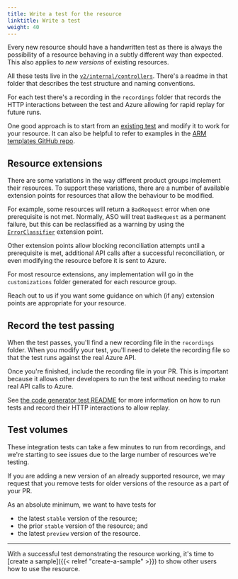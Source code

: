 ```yaml
---
title: Write a test for the resource
linktitle: Write a test
weight: 40
---
```


Every new resource should have a handwritten test as there is always the possibility of a resource behaving in a subtly different way than expected. This also applies to _new versions_ of existing resources.

All these tests live in the [`v2/internal/controllers`](https://github.com/Azure/azure-service-operator/tree/main/v2/internal/controllers). There's a readme in that folder that describes the test structure and naming conventions.

For each test there's a recording in the `recordings` folder that records the HTTP interactions between the test and Azure allowing for rapid replay for future runs.

One good approach is to start from an [existing test](https://github.com/Azure/azure-service-operator/blob/main/v2/internal/controllers/documentdb_mongodb_crud_v20231115_test.go) and modify it to work for your resource. It can also be helpful to refer to examples in the [ARM templates GitHub repo](https://github.com/Azure/azure-quickstart-templates).

## Resource extensions

There are some variations in the way different product groups implement their resources. To support these variations, there are a number of available extension points for resources that allow the behaviour to be modified. 

For example, some resources will return a `BadRequest` error when one prerequisite is not met. Normally, ASO will treat `BadRequest` as a permanent failure, but this can be reclassified as a warning by using the [`ErrorClassifier`](https://github.com/Azure/azure-service-operator/blob/main/v2/pkg/genruntime/extensions/error_classifier.go#L19) extension point.

Other extension points allow blocking reconciliation attempts until a prerequisite is met, additional API calls after a successful reconciliation, or even modifying the resource before it is sent to Azure.

For most resource extensions, any implementation will go in the `customizations` folder generated for each resource group.

Reach out to us if you want some guidance on which (if any) extension points are appropriate for your resource.

## Record the test passing

When the test passes, you'll find a new recording file in the `recordings` folder. When you modify your test, you'll need to delete the recording file so that the test runs against the real Azure API. 

Once you're finished, include the recording file in your PR. This is important because it allows other developers to run the test without needing to make real API calls to Azure.

See [the code generator test README](../testing/#running-envtest-integration-tests) for more information on how to run tests and record their HTTP interactions to allow replay.

## Test volumes

These integration tests can take a few minutes to run from recordings, and we're starting to see issues due to the large number of resources we're testing. 

If you are adding a new version of an already supported resource, we may request that you remove tests for older versions of the resource as a part of your PR. 

As an absolute minimum, we want to have tests for

* the latest `stable` version of the resource;
* the prior `stable` version of the resource; and
* the latest `preview` version of the resource.

----

With a successful test demonstrating the resource working, it's time to [create a sample]({{< relref "create-a-sample" >}}) to show other users how to use the resource.
